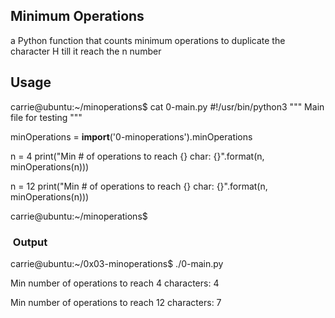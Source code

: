 ## Minimum Operations

a Python function that counts minimum operations to duplicate the character H
till it reach the n number

## Usage

carrie@ubuntu:~/minoperations$ cat 0-main.py
#!/usr/bin/python3
"""
Main file for testing
"""

minOperations = **import**('0-minoperations').minOperations

n = 4
print("Min # of operations to reach {} char: {}".format(n, minOperations(n)))

n = 12
print("Min # of operations to reach {} char: {}".format(n, minOperations(n)))

carrie@ubuntu:~/minoperations$

###  Output

carrie@ubuntu:~/0x03-minoperations$ ./0-main.py

Min number of operations to reach 4 characters: 4

Min number of operations to reach 12 characters: 7
